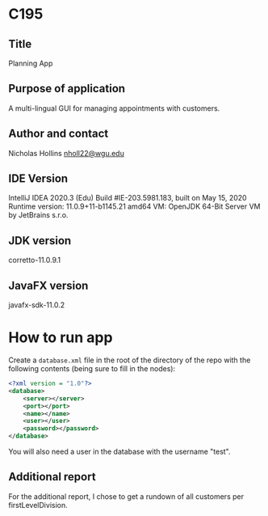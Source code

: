 # C195

## Title
Planning App

## Purpose of application
A multi-lingual GUI for managing appointments with customers.

## Author and contact
Nicholas Hollins <nholl22@wgu.edu>

## IDE Version
IntelliJ IDEA 2020.3 (Edu)
Build #IE-203.5981.183, built on May 15, 2020
Runtime version: 11.0.9+11-b1145.21 amd64
VM: OpenJDK 64-Bit Server VM by JetBrains s.r.o.

## JDK version
corretto-11.0.9.1

## JavaFX version
javafx-sdk-11.0.2

# How to run app

Create a `database.xml` file in the root of the directory of the repo with the following contents (being sure to fill in the nodes):

```xml
<?xml version = "1.0"?>
<database>
    <server></server>
    <port></port>
    <name></name>
    <user></user>
    <password></password>
</database>
```

You will also need a user in the database with the username "test".

## Additional report

For the additional report, I chose to get a rundown of all customers per firstLevelDivision.
